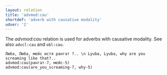 ```yaml
---
layout: relation
title: 'advmod:cau'
shortdef: 'adverb with causative modality'
udver: '2'
---
```


The _advmod:cau_ relation is used for adverbs with causative modality.
See also `advcl:cau` and `obl:cau`.

~~~ sdparse
Люба, Люба, мейс истя рангат ?.. \n Lyuba, Lyuba, why are you screaming like that?..
advmod:cau(рангат-7, мейс-5)
advmod:cau(are_you_screaming-7, why-5)


~~~



<!-- Interlanguage links updated Pá kvě 14 11:08:47 CEST 2021 -->
